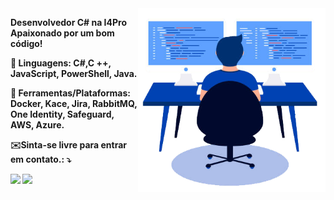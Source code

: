 <img src="https://github.com/vinicius-s-guedes/vinicius-s-guedes/blob/main/profile.png?raw=true" min-width="300px" max-width="300px" width="300px" align="right" alt="profile">

<p align="left"> 
  <strong>Desenvolvedor C# na I4Pro<br>
  Apaixonado por um bom código!
</p>

<p align="left">
  🚀 Linguagens: <strong>C#,C ++, JavaScript, PowerShell, Java.</strong>
</p>

<p align="left">
  💼 Ferramentas/Plataformas: <strong>Docker, Kace, Jira, RabbitMQ, One Identity, Safeguard, AWS, Azure.</strong>
</p>

<p align="left">
  ✉️Sinta-se livre para entrar em contato.: ⤵️
</p>

<p align="left">
  <a href="mailto:viniciusstguedes@gmail.com" alt="Gmail">
  <img src="https://img.shields.io/badge/-Gmail-FF0000?style=flat-square&labelColor=FF0000&logo=gmail&logoColor=white" /></a>

  <a href="https://linkedin.com/in/vinicius-s-guedes" alt="Linkedin">
  <img src="https://img.shields.io/badge/-Linkedin-0e76a8?style=flat-square&logo=Linkedin&logoColor=white&link=https://linkedin.com/in/vinicius-s-guedes" /></a>

</p>  
